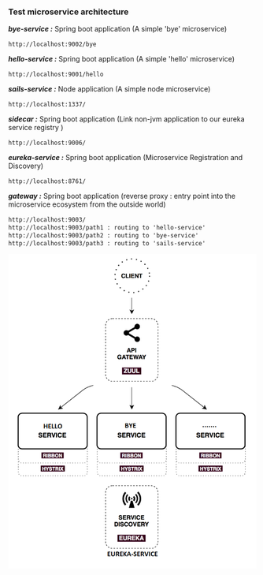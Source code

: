 ### Test microservice architecture

***bye-service :***
Spring boot application (A simple 'bye' microservice)
```shell
http://localhost:9002/bye
```

***hello-service :***
Spring boot application (A simple 'hello' microservice)
```shell
http://localhost:9001/hello
```

***sails-service :***
Node application (A simple node microservice)
```shell
http://localhost:1337/
```

***sidecar :***
Spring boot application (Link non-jvm application to our eureka service registry )
```shell
http://localhost:9006/
```

***eureka-service :***
Spring boot application (Microservice Registration and Discovery)
```shell
http://localhost:8761/
```

***gateway :***
Spring boot application (reverse proxy : entry point into the microservice ecosystem from the outside world)
```shell
http://localhost:9003/
http://localhost:9003/path1 : routing to 'hello-service'
http://localhost:9003/path2 : routing to 'bye-service'
http://localhost:9003/path3 : routing to 'sails-service'
```

![Img1](https://raw.githubusercontent.com/nbouherrou/microservice-architecture/master/images/img.png)

